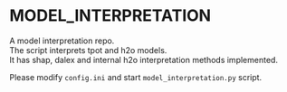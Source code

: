 # MODEL_INTERPRETATION
A model interpretation repo.  
The script interprets tpot and h2o models.  
It has shap, dalex and internal h2o interpretation methods implemented.  

Please modify `config.ini` and start `model_interpretation.py` script.
